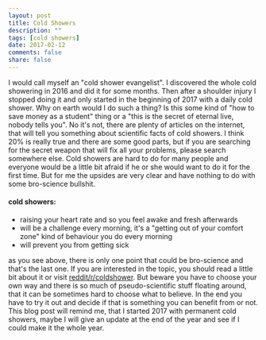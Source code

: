 ```yaml
---
layout: post
title: Cold Showers
description: ""
tags: [cold showers]
date: 2017-02-12
comments: false
share: false
---
```


I would call myself an "cold shower evangelist". I discovered the whole cold showering in 2016 and did it for some months.
Then after a shoulder injury I stopped doing it and only started in the beginning of 2017 with a daily cold shower.
Why on earth would I do such a thing? Is this some kind of "how to save money as a student" thing or a "this is the
secret of eternal live, nobody tells you". No it's not, there are plenty of articles on the internet, that will tell you
something about scientific facts of cold showers. I think 20% is really true and there are some good parts, but if
you are searching for the secret weapon that will fix all your problems, please search somewhere else.
Cold showers are hard to do for many people and everyone would be a little bit afraid if he or she would want to do it
for the first time. But for me the upsides are very clear and have nothing to do with some bro-science bullshit. 
 
#### cold showers:

 - raising your heart rate and so you feel awake and fresh afterwards
 - will be a challenge every morning, it's a "getting out of your comfort zone" kind of behaviour you do every morning
 - will prevent you from getting sick

 as you see above, there is only one point that could be bro-science and that's the last one. If you are interested in the
 topic, you should read a little bit about it or visit [reddit/r/coldshower](https://reddit.com/r/coldshower). But beware
 you have to choose your own way and there is so much of pseudo-scientific stuff floating around, that it can be sometimes
 hard to choose what to believe. In the end you have to try it out and decide if that is something you can benefit
 from or not. This blog post will remind me, that I started 2017 with permanent cold showers, maybe I will give an update 
at the end of the year and see if I could make it the whole year.

